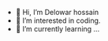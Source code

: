 - 👋 Hi, I’m Delowar hossain
- 👀 I’m interested in coding.
- 🌱 I’m currently learning ...

<!---
delowarhossain7089/delowarhossain7089 is a ✨ special ✨ repository because its `README.md` (this file) appears on your GitHub profile.
You can click the Preview link to take a look at your changes.
--->
